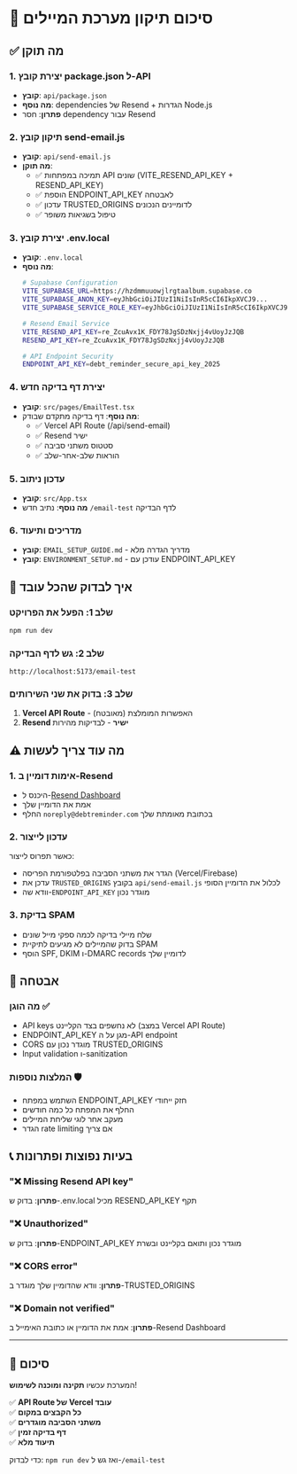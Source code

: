 # 📧 סיכום תיקון מערכת המיילים

## ✅ מה תוקן

### 1. **יצירת קובץ package.json ל-API**
- **קובץ**: `api/package.json` 
- **מה נוסף**: dependencies של Resend + הגדרות Node.js
- **פתרון**: חסר dependency עבור Resend

### 2. **תיקון קובץ send-email.js**
- **קובץ**: `api/send-email.js`
- **מה תוקן**:
  - ✅ תמיכה במפתחות API שונים (VITE_RESEND_API_KEY + RESEND_API_KEY)
  - ✅ הוספת ENDPOINT_API_KEY לאבטחה
  - ✅ עדכון TRUSTED_ORIGINS לדומיינים הנכונים
  - ✅ טיפול בשגיאות משופר

### 3. **יצירת קובץ .env.local**
- **קובץ**: `.env.local`
- **מה נוסף**:
  ```bash
  # Supabase Configuration  
  VITE_SUPABASE_URL=https://hzdmmuuowjlrgtaalbum.supabase.co
  VITE_SUPABASE_ANON_KEY=eyJhbGciOiJIUzI1NiIsInR5cCI6IkpXVCJ9...
  VITE_SUPABASE_SERVICE_ROLE_KEY=eyJhbGciOiJIUzI1NiIsInR5cCI6IkpXVCJ9...

  # Resend Email Service
  VITE_RESEND_API_KEY=re_ZcuAvx1K_FDY78JgSDzNxjj4vUoyJzJQB
  RESEND_API_KEY=re_ZcuAvx1K_FDY78JgSDzNxjj4vUoyJzJQB

  # API Endpoint Security
  ENDPOINT_API_KEY=debt_reminder_secure_api_key_2025
  ```

### 4. **יצירת דף בדיקה חדש**
- **קובץ**: `src/pages/EmailTest.tsx`
- **מה נוסף**: דף בדיקה מתקדם שבודק:
  - ✅ Vercel API Route (/api/send-email)
  - ✅ Resend ישיר
  - ✅ סטטוס משתני סביבה
  - ✅ הוראות שלב-אחר-שלב

### 5. **עדכון ניתוב**
- **קובץ**: `src/App.tsx`
- **מה נוסף**: נתיב חדש `/email-test` לדף הבדיקה

### 6. **מדריכים ותיעוד**
- **קובץ**: `EMAIL_SETUP_GUIDE.md` - מדריך הגדרה מלא
- **קובץ**: `ENVIRONMENT_SETUP.md` - עודכן עם ENDPOINT_API_KEY

## 🚀 איך לבדוק שהכל עובד

### שלב 1: הפעל את הפרויקט
```bash
npm run dev
```

### שלב 2: גש לדף הבדיקה
```
http://localhost:5173/email-test
```

### שלב 3: בדוק את שני השירותים
1. **Vercel API Route** - האפשרות המומלצת (מאובטח)
2. **Resend ישיר** - לבדיקות מהירות

## ⚠️ מה עוד צריך לעשות

### 1. אימות דומיין ב-Resend
- היכנס ל-[Resend Dashboard](https://resend.com/dashboard)
- אמת את הדומיין שלך
- החלף `noreply@debtreminder.com` בכתובת מאומתת שלך

### 2. עדכון לייצור
כאשר תפרוס לייצור:
- הגדר את משתני הסביבה בפלטפורמת הפריסה (Vercel/Firebase)
- עדכן את `TRUSTED_ORIGINS` בקובץ `api/send-email.js` לכלול את הדומיין הסופי
- וודא שה-`ENDPOINT_API_KEY` מוגדר נכון

### 3. בדיקת SPAM
- שלח מיילי בדיקה לכמה ספקי מייל שונים
- בדוק שהמיילים לא מגיעים לתיקיית SPAM
- הוסף SPF, DKIM ו-DMARC records לדומיין שלך

## 🔐 אבטחה

### מה הוגן ✅
- API keys לא נחשפים בצד הקליינט (במצב Vercel API Route)
- ENDPOINT_API_KEY מגן על ה-API endpoint
- CORS מוגדר נכון עם TRUSTED_ORIGINS
- Input validation ו-sanitization

### המלצות נוספות 🛡️
- השתמש במפתח ENDPOINT_API_KEY חזק ייחודי
- החלף את המפתח כל כמה חודשים  
- מעקב אחר לוגי שליחת המיילים
- הגדר rate limiting אם צריך

## 📞 בעיות נפוצות ופתרונות

### "❌ Missing Resend API key"
**פתרון**: בדוק ש-.env.local מכיל RESEND_API_KEY תקף

### "❌ Unauthorized"
**פתרון**: בדוק ש-ENDPOINT_API_KEY מוגדר נכון ותואם בקליינט ובשרת

### "❌ CORS error"
**פתרון**: וודא שהדומיין שלך מוגדר ב-TRUSTED_ORIGINS

### "❌ Domain not verified"
**פתרון**: אמת את הדומיין או כתובת האימייל ב-Resend Dashboard

---

## 🎉 סיכום

המערכת עכשיו **תקינה ומוכנה לשימוש**! 

✅ **API Route של Vercel עובד**  
✅ **כל הקבצים במקום**  
✅ **משתני הסביבה מוגדרים**  
✅ **דף בדיקה זמין**  
✅ **תיעוד מלא**  

כדי לבדוק: `npm run dev` ואז גש ל-`/email-test`